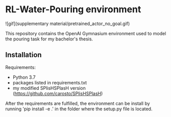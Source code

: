 # RL-Water-Pouring environment

![gif](supplementary material/pretrained_actor_no_goal.gif)

This repository contains the OpenAI Gymnasium environment used to model the pouring task for my bachelor's thesis.

## Installation
Requirements: 
- Python 3.7
- packages listed in requirements.txt
- my modified SPlisHSPlasH version (https://github.com/carosto/SPlisHSPlasH)

After the requirements are fulfilled, the environment can be install by running 'pip install -e .' in the folder where the setup.py file is located.
